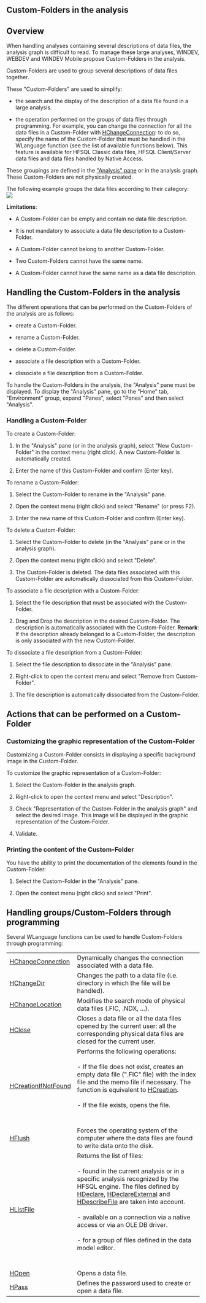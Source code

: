 


## Custom-Folders in the analysis
			



<a name="NOTE1"></a>
<a name="NOTE1_1"></a>


## Overview
<a name="overview_ELTTEXTE000190"></a>
When handling analyses containing several descriptions of data files, the analysis graph is difficult to read. To manage these large analyses, WINDEV, WEBDEV and WINDEV Mobile propose Custom-Folders in the analysis. 

Custom-Folders are used to group several descriptions of data files together. 

These "Custom-Folders" are used to simplify: 

- the search and the display of the description of a data file found in a large analysis. 

- the operation performed on the groups of data files through programming. 
	For example, you can change the connection for all the data files in a Custom-Folder with [HChangeConnection](../WDLang4/3044150.md): to do so, specify the name of the Custom-Folder that must be handled in the WLanguage function (see the list of available functions below). 
	This feature is available for HFSQL Classic data files, HFSQL Client/Server data files and data files handled by Native Access. 




These groupings are defined in the ["Analysis" pane](../Editeurs/2027012.md) or in the analysis graph. These Custom-Folders are not physically created.

The following example groups the data files according to their category: <br>![](https://doc.pcsoft.fr/en-US/images/image.awp?langid=3&name=GroupeAnalyses.gif)


**Limitations**:

- A Custom-Folder can be empty and contain no data file description.

- It is not mandatory to associate a data file description to a Custom-Folder.

- A Custom-Folder cannot belong to another Custom-Folder.

- Two Custom-Folders cannot have the same name.

- A Custom-Folder cannot have the same name as a data file description.




<a name="NOTE2"></a>
<a name="NOTE2_1"></a>


## Handling the Custom-Folders in the analysis
<a name="handling_the_customfolders_the_analysis_ELTTEXTE000220"></a>
The different operations that can be performed on the Custom-Folders of the analysis are as follows:

- create a Custom-Folder.

- rename a Custom-Folder.

- delete a Custom-Folder.

- associate a file description with a Custom-Folder.

- dissociate a file description from a Custom-Folder.


To handle the Custom-Folders in the analysis, the "Analysis" pane must be displayed. To display the "Analysis" pane, go to the "Home" tab, "Environment" group, expand "Panes", select "Panes" and then select "Analysis".
<a name="NOTE2_2"></a>


### Handling a Custom-Folder
<a name="handling_customfolder_ELTPARAGRAPHE000075"></a>

To create a Custom-Folder:

1. In the "Analysis" pane (or in the analysis graph), select "New Custom-Folder" in the context menu (right click). A new Custom-Folder is automatically created.

2. Enter the name of this Custom-Folder and confirm (Enter key).




To rename a Custom-Folder:

1. Select the Custom-Folder to rename in the "Analysis" pane.

2. Open the context menu (right click) and select "Rename" (or press F2).

3. Enter the new name of this Custom-Folder and confirm (Enter key).




To delete a Custom-Folder:

1. Select the Custom-Folder to delete (in the "Analysis" pane or in the analysis graph).

2. Open the context menu (right click) and select "Delete". 

3. The Custom-Folder is deleted. The data files associated with this Custom-Folder are automatically dissociated from this Custom-Folder.




To associate a file description with a Custom-Folder:

1. Select the file description that must be associated with the Custom-Folder.

2. Drag and Drop the description in the desired Custom-Folder. The description is automatically associated with the Custom-Folder.
	**Remark**: If the description already belonged to a Custom-Folder, the description is only associated with the new Custom-Folder.




To dissociate a file description from a Custom-Folder:

1. Select the file description to dissociate in the "Analysis" pane.

2. Right-click to open the context menu and select "Remove from Custom-Folder". 

3. The file description is automatically dissociated from the Custom-Folder.




<a name="NOTE3"></a>
<a name="NOTE3_1"></a>


## Actions that can be performed on a Custom-Folder
<a name="actions_that_can_performed_customfolder_ELTTEXTE000250"></a>


### Customizing the graphic representation of the Custom-Folder
<a name="customizing_the_graphic_representation_the_customfolder_ELTPARAGRAPHE000112"></a>

Customizing a Custom-Folder consists in displaying a specific background image in the Custom-Folder.

To customize the graphic representation of a Custom-Folder:

1. Select the Custom-Folder in the analysis graph. 

2. Right-click to open the context menu and select "Description".

3. Check "Representation of the Custom-Folder in the analysis graph" and select the desired image. This image will be displayed in the graphic representation of the Custom-Folder.

4. Validate.



<a name="NOTE3_2"></a>


### Printing the content of the Custom-Folder
<a name="printing_the_content_the_customfolder_ELTPARAGRAPHE000130"></a>

You have the ability to print the documentation of the elements found in the Custom-Folder: 

1. Select the Custom-Folder in the "Analysis" pane. 

2. Open the context menu (right click) and select "Print".




<a name="NOTE4"></a>
<a name="NOTE4_1"></a>


## Handling groups/Custom-Folders through programming
<a name="handling_groupscustomfolders_through_programming_ELTTEXTE000280"></a>
Several WLanguage functions can be used to handle Custom-Folders through programming: 



|   |   |
| --- | --- |
| [HChangeConnection](../WDLang4/3044150.md) | Dynamically changes the connection associated with a data file. |
| [HChangeDir](../WDLang4/3044168.md) | Changes the path to a data file (i.e. directory in which the file will be handled). |
| [HChangeLocation](../WDLang4/3044167.md) | Modifies the search mode of physical data files (.FIC, .NDX, ...). |
| [HClose](../WDLang4/3044073.md) | Closes a data file or all the data files opened by the current user: all the corresponding physical data files are closed for the current user. |
| [HCreationIfNotFound](../WDLang4/3044254.md) | Performs the following operations: <br><br>- If the file does not exist, creates an empty data file (".FIC" file) with the index file and the memo file if necessary. The function is equivalent to [HCreation](../WDLang4/3044255.md). <br><br>- If the file exists, opens the file.<br><br><br> |
| [HFlush](../WDLang4/3044004.md) | Forces the operating system of the computer where the data files are found to write data onto the disk. |
| [HListFile](../WDLang4/3044045.md) | Returns the list of files:<br><br>- found in the current analysis or in a specific analysis recognized by the HFSQL engine. The files defined by [HDeclare](../WDLang4/3044203.md), [HDeclareExternal](../WDLang4/3044204.md) and [HDescribeFile](../WDLang4/3044206.md) are taken into account.<br><br>- available on a connection via a native access or via an OLE DB driver.<br><br>- for a group of files defined in the data model editor.<br><br><br> |
| [HOpen](../WDLang4/3044120.md) | Opens a data file. |
| [HPass](../WDLang4/3044108.md) | Defines the password used to create or open a data file. |






